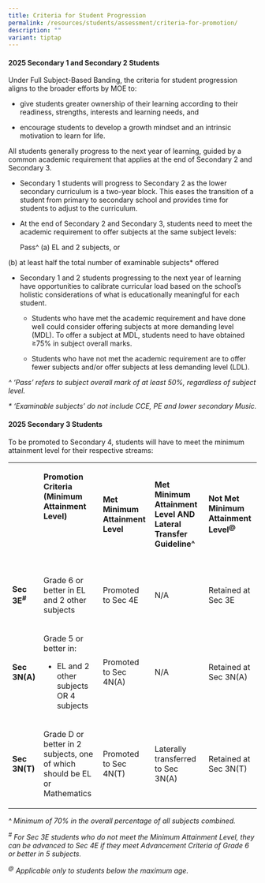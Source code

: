 ```yaml
---
title: Criteria for Student Progression
permalink: /resources/students/assessment/criteria-for-promotion/
description: ""
variant: tiptap
---
```

<h4><strong>2025 Secondary 1 and Secondary 2 Students</strong></h4>
<p>Under Full Subject-Based Banding, the criteria for student progression
aligns to the broader efforts by MOE to:</p>
<ul data-tight="true" class="tight">
<li>
<p>give students greater ownership of their learning according to their readiness,
strengths, interests and learning needs, and</p>
</li>
<li>
<p>encourage students to develop a growth mindset and an intrinsic motivation
to learn for life.</p>
</li>
</ul>
<p>All students generally progress to the next year of learning, guided by
a common academic requirement that applies at the end of Secondary 2 and
Secondary 3.</p>
<ul data-tight="true" class="tight">
<li>
<p>Secondary 1 students will progress to Secondary 2 as the lower secondary
curriculum is a two-year block. This eases the transition of a student
from primary to secondary school and provides time for students to adjust
to the curriculum.</p>
</li>
<li>
<p>At the end of Secondary 2 and Secondary 3, students need to meet the academic
requirement to offer subjects at the same subject levels:</p>
<p>Pass^ (a) EL and 2 subjects, or</p>
</li>
</ul>
<p>(b) at least half the total number of examinable subjects* offered</p>
<ul data-tight="true" class="tight">
<li>
<p>Secondary 1 and 2 students progressing to the next year of learning have
opportunities to calibrate curricular load based on the school’s holistic
considerations of what is educationally meaningful for each student.</p>
<ul data-tight="true" class="tight">
<li>
<p>Students who have met the academic requirement and have done well could
consider offering subjects at more demanding level (MDL). To offer a subject
at MDL, students need to have obtained ≥75% in subject overall marks.</p>
</li>
<li>
<p>Students who have not met the academic requirement are to offer fewer
subjects and/or offer subjects at less demanding level (LDL).</p>
</li>
</ul>
</li>
</ul>
<p><em>^ ‘Pass’ refers to subject overall mark of at least 50%, regardless of subject level.</em>
</p>
<p><em>* ‘Examinable subjects’ do not include CCE, PE and lower secondary Music.</em>
</p>
<h4><strong>2025 Secondary 3 Students</strong></h4>
<p>To be promoted to Secondary 4, students will have to meet the minimum
attainment level for their respective streams:</p>
<table style="minWidth: 125px">
<colgroup>
<col>
<col>
<col>
<col>
<col>
</colgroup>
<tbody>
<tr>
<td rowspan="1" colspan="1">
<p>&nbsp;</p>
</td>
<td rowspan="1" colspan="1">
<p><strong>Promotion Criteria (Minimum Attainment Level)</strong>
</p>
<p><strong>&nbsp;</strong>
</p>
<p><strong>&nbsp;</strong>
</p>
</td>
<td rowspan="1" colspan="1">
<p><strong>Met Minimum Attainment Level</strong>
</p>
</td>
<td rowspan="1" colspan="1">
<p><strong>Met Minimum Attainment Level AND Lateral Transfer Guideline^</strong>
</p>
</td>
<td rowspan="1" colspan="1">
<p><strong>Not Met Minimum Attainment Level<sup>@</sup></strong>
</p>
</td>
</tr>
<tr>
<td rowspan="1" colspan="1">
<p><strong>Sec 3E<sup>#</sup>&nbsp;</strong>
</p>
</td>
<td rowspan="1" colspan="1">
<p>Grade 6 or better in EL and 2 other subjects&nbsp;</p>
</td>
<td rowspan="1" colspan="1">
<p>Promoted to Sec 4E</p>
</td>
<td rowspan="1" colspan="1">
<p>N/A</p>
</td>
<td rowspan="1" colspan="1">
<p>Retained at Sec 3E</p>
</td>
</tr>
<tr>
<td rowspan="1" colspan="1">
<p><strong>Sec 3N(A)</strong>
</p>
</td>
<td rowspan="1" colspan="1">
<p>Grade 5 or better in:</p>
<ul data-tight="true" class="tight">
<li>
<p>EL and 2 other subjects OR 4 subjects</p>
</li>
</ul>
</td>
<td rowspan="1" colspan="1">
<p>Promoted to Sec 4N(A)</p>
</td>
<td rowspan="1" colspan="1">
<p>N/A</p>
</td>
<td rowspan="1" colspan="1">
<p>Retained at Sec 3N(A)</p>
</td>
</tr>
<tr>
<td rowspan="1" colspan="1">
<p><strong>Sec 3N(T)</strong>
</p>
</td>
<td rowspan="1" colspan="1">
<p>Grade D or better in 2 subjects, one of which should be EL or Mathematics</p>
</td>
<td rowspan="1" colspan="1">
<p>Promoted to Sec 4N(T)</p>
</td>
<td rowspan="1" colspan="1">
<p>Laterally transferred to Sec 3N(A)</p>
</td>
<td rowspan="1" colspan="1">
<p>Retained at Sec 3N(T)</p>
</td>
</tr>
</tbody>
</table>
<p><em>^ Minimum of 70% in the overall percentage of all subjects combined.</em>
</p>
<p><em><sup>#</sup> For Sec 3E students who do not meet the Minimum Attainment Level, they can be advanced to Sec 4E if they meet Advancement Criteria of Grade 6 or better in 5 subjects.&nbsp;</em>
</p>
<p><em><sup>@</sup> Applicable only to students below the maximum age.</em>
</p>
<p></p>